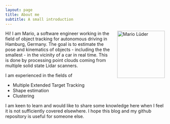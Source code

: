 ```yaml
---
layout: page
title: About me
subtitle: A small introduction
---
```


<img  style="height:150px;width:150px;margin-left: 20px;margin-bottom: 20px;" align="right" alt="Mario Lüder" src="https://avatars.githubusercontent.com/u/8047224?v=4" >

Hi! I am Mario, a software engineer working in the field of object tracking for autonomous driving in Hamburg, Germany. The goal is to estimate the pose and kinematics of objects - including the the smallest - in the vicinity of a car in real time. This is done by processing point clouds coming from multiple solid state Lidar scanners.

I am experienced in the fields of 
* Multiple Extended Target Tracking
* Shape estimation
* Clustering

I am keen to learn and would like to share some knowledge here when I feel it is not sufficiently covered elsewhere. I hope this blog and my github repository is useful for someone else.
